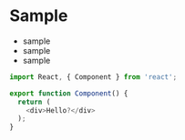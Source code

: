 # Sample

- sample
- sample
- sample

```typescript jsx
import React, { Component } from 'react';

export function Component() {
  return (
    <div>Hello?</div>
  );
} 
```